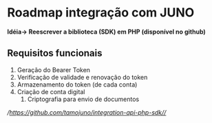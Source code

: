 # Roadmap integração com JUNO

**Idéia-> Reescrever a biblioteca (SDK) em PHP (disponível no github)**

## Requisitos funcionais
1.  Geração do Bearer Token
2.  Verificação de validade e renovação do token
3.  Armazenamento do token (de cada conta)
4.  Criação de conta digital
    1.  Criptografia para envio de documentos


*/https://github.com/tamojuno/integration-api-php-sdk//*